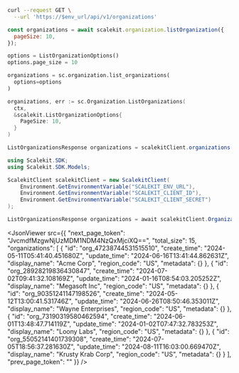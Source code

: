 <CodeWithHeader method="get" endpoint="/api/v1/organizations">
<Tabs groupId="tech-stack" querystring>
<TabItem value="curl" label="cURL">

```bash showLineNumbers
curl --request GET \
  --url 'https://$env_url/api/v1/organizations'
```

</TabItem>
<TabItem value="nodejs" label="Node.js">

```js showLineNumbers
const organizations = await scalekit.organization.listOrganization({
  pageSize: 10,
});
```

</TabItem>
<TabItem value="py" label="Python">

```python showLineNumbers
options = ListOrganizationOptions()
options.page_size = 10

organizations = sc.organization.list_organizations(
  options=options
)

```

</TabItem>
<TabItem value="golang" label="Go">

```go showLineNumbers
organizations, err := sc.Organization.ListOrganizations(
  ctx,
  &scalekit.ListOrganizationOptions{
    PageSize: 10,
  }
)
```

</TabItem>

<TabItem value="java" label="Java">

```java showLineNumbers
ListOrganizationsResponse organizations = scalekitClient.organizations().listOrganizations(10, "");
```

</TabItem>

<TabItem value="dotnet" label=".NET">

```csharp showLineNumbers
using Scalekit.SDK;
using Scalekit.SDK.Models;

ScalekitClient scalekitClient = new ScalekitClient(
    Environment.GetEnvironmentVariable("SCALEKIT_ENV_URL"),
    Environment.GetEnvironmentVariable("SCALEKIT_CLIENT_ID"),
    Environment.GetEnvironmentVariable("SCALEKIT_CLIENT_SECRET")
);

ListOrganizationsResponse organizations = await scalekitClient.Organization.ListOrganizations(10);
```

</TabItem>

</Tabs>
</CodeWithHeader>
<CodeWithHeader title="Response">

<JsonViewer src={{
    "next_page_token": "JvcmdfMzgwNjUzMDM1NDM4NzQxMjciXQ==",
    "total_size": 15,
    "organizations": [
        {
            "id": "org_47238744531515510",
            "create_time": "2024-05-11T05:41:40.451680Z",
            "update_time": "2024-06-16T13:41:44.862631Z",
            "display_name": "Acme Corp",
            "region_code": "US",
            "metadata": {}
        },
        {
            "id": "org_28928219836430847",
            "create_time": "2024-07-02T09:41:32.108169Z",
            "update_time": "2024-01-16T08:54:03.205252Z",
            "display_name": "Megasoft Inc",
            "region_code": "US",
            "metadata": {}
        },
        {
            "id": "org_90351241147198526",
            "create_time": "2024-05-12T13:00:41.531746Z",
            "update_time": "2024-06-26T08:50:46.353011Z",
            "display_name": "Wayne Enterprises",
            "region_code": "US",
            "metadata": {}
        },
        {
            "id": "org_73190319580462594",
            "create_time": "2024-06-01T13:48:47.714119Z",
            "update_time": "2024-01-02T07:47:32.783253Z",
            "display_name": "Loony Labs",
            "region_code": "US",
            "metadata": {}
        },
        {
            "id": "org_55052141401739308",
            "create_time": "2024-07-05T18:56:37.281630Z",
            "update_time": "2024-08-11T16:03:00.669470Z",
            "display_name": "Krusty Krab Corp",
            "region_code": "US",
            "metadata": {}
        }
    ],
    "prev_page_token": ""
}} />

</CodeWithHeader>
